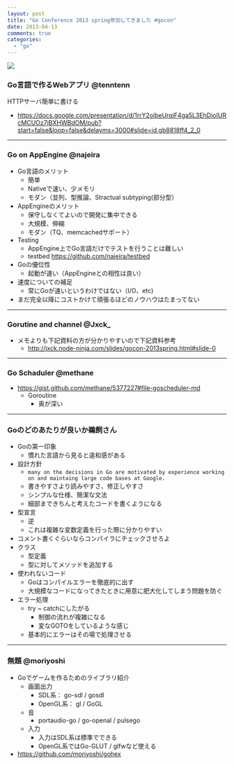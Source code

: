 ```yaml
---
layout: post
title: "Go Conference 2013 spring参加してきました #gocon"
date: 2013-04-13
comments: true
categories:
  - "go"
---
```

<img class="u-max-full-width" src="https://lh5.googleusercontent.com/-QHzKGzPe248/UtoeV0tBZyI/AAAAAAAAEuA/zr0wYEPCETE/s583-no/IMG_0299.JPG" >


### Go言語で作るWebアプリ @tenntenn

HTTPサーバ簡単に書ける

* <https://docs.google.com/presentation/d/1rrY2oibeUrqjF4ga5L3EhDioIURcMCUOz7jBXHWBdOM/pub?start=false&loop=false&delayms=3000#slide=id.gb8818ff4_2_0>

---

### Go on AppEngine @najeira

* Go言語のメリット
    * 簡単
    * Nativeで速い、少メモリ
    * モダン（並列、型推論、Stractual subtyping(部分型）
* AppEngineのメリット
    * 保守しなくてよいので開発に集中できる
    * 大規模、伸縮
    * モダン（TQ、memcachedサポート）
* Testing
    * AppEngine上でGo言語だけでテストを行うことは難しい
    * testbed <https://github.com/najeira/testbed>
* Goの優位性
    * 起動が速い（AppEngineとの相性は良い）
* 速度についての補足
    * 常にGoが速いというわけではない（I/O、etc)
* まだ完全以降にコストかけて頑張るほどのノウハウはたまってない

---

### Gorutine and channel @Jxck_

* メモよりも下記資料の方が分かりやすいので下記資料参考
    * <http://jxck.node-ninja.com/slides/gocon-2013spring.html#slide-0>
---

### Go Schaduler @methane

* <https://gist.github.com/methane/5377227#file-goscheduler-md>
    * Goroutine
        * 奥が深い
---

### Goのどのあたりが良いか鵜飼さん

* Goの第一印象
    * 慣れた言語から見ると違和感がある
* 設計方針
    * `many on the decisions in Go are motivated by experience working on and maintaing large code bases at Google.`
    * 書きやすさより読みやすさ、修正しやすさ
    * シンプルな仕様、簡潔な文法
    * 細部まできちんと考えたコードを書くようになる
* 型宣言
    * 逆
    * これは複雑な変数定義を行った際に分かりやすい
* コメント書くぐらいならコンパイラにチェックさせろよ
* クラス
    * 型定義
    * 型に対してメソッドを追加する
* 使われないコード
    * Goはコンパイルエラーを徹底的に出す
    * 大規模なコードになってきたときに用意に肥大化してしまう問題を防ぐ
* エラー処理
    * try ~ catchにしたがる
        * 制御の流れが複雑になる
        * 変なGOTOをしているような感じ
    * 基本的にエラーはその場で処理させる
---

### 無題 @moriyoshi

* Goでゲームを作るためのライブラリ紹介
    * 画面出力
        * SDL系： go-sdl / gosdl
        * OpenGL系： gl / GoGL
    * 音
        * portaudio-go / go-openal / pulsego
    * 入力
        * 入力はSDL系は標準でできる
        * OpenGL系ではGo-GLUT / glfwなど使える
* <https://github.com/moriyoshi/gohex>
